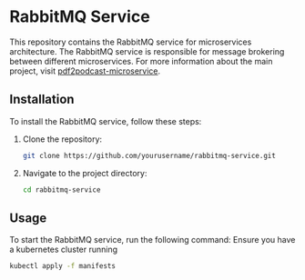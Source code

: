 # RabbitMQ Service

This repository contains the RabbitMQ service for microservices architecture. The RabbitMQ service is responsible for message brokering between different microservices. For more information about the main project, visit [pdf2podcast-microservice](https://github.com/Prosperibe12/pdf2podcast-microservice).

## Installation

To install the RabbitMQ service, follow these steps:

1. Clone the repository:
    ```bash
    git clone https://github.com/yourusername/rabbitmq-service.git
    ```
2. Navigate to the project directory:
    ```bash
    cd rabbitmq-service
    ```

## Usage

To start the RabbitMQ service, run the following command:
Ensure you have a kubernetes cluster running
```bash
kubectl apply -f manifests
```